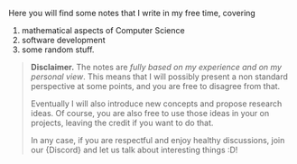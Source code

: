 Here you will find some notes that I write in my free time, covering

1. mathematical aspects of Computer Science
2. software development
3. some random stuff.

> <red>__Disclaimer.__</red> The notes are _fully based on my experience and on my personal view_. This means that I will possibly present a non standard perspective at some points, and you are free to disagree from that. 
>
> Eventually I will also introduce new concepts and propose research ideas. Of course, you are also free to use those ideas in your on projects, leaving the credit if you want to do that.
> 
> In any case, if you are respectful and enjoy healthy discussions, join our {Discord} and let us talk about interesting things :D!  
